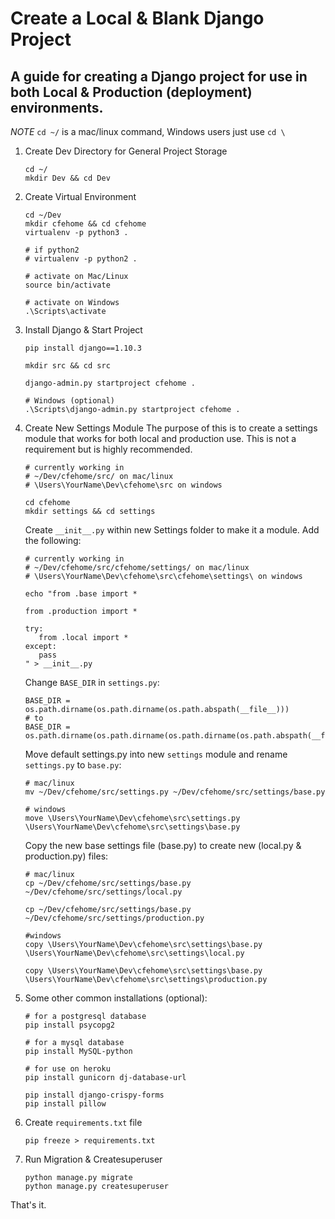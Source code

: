 # Create a Local & Blank Django Project

A guide for creating a Django project for use in both Local & Production (deployment) environments.
----------

*NOTE* `cd ~/` is a mac/linux command, Windows users just use `cd \`


1. Create Dev Directory for General Project Storage
    ```
    cd ~/
    mkdir Dev && cd Dev
    ```

2. Create Virtual Environment
    ```
    cd ~/Dev
    mkdir cfehome && cd cfehome
    virtualenv -p python3 .

    # if python2 
    # virtualenv -p python2 .

    # activate on Mac/Linux
    source bin/activate

    # activate on Windows
    .\Scripts\activate
    ```

3. Install Django & Start Project
    ```
    pip install django==1.10.3

    mkdir src && cd src 

    django-admin.py startproject cfehome . 

    # Windows (optional)
    .\Scripts\django-admin.py startproject cfehome .
    ```

4. Create New Settings Module
    The purpose of this is to create a settings module that works for both local and production use. This is not a requirement but is highly recommended.


    ```
    # currently working in 
    # ~/Dev/cfehome/src/ on mac/linux
    # \Users\YourName\Dev\cfehome\src on windows

    cd cfehome
    mkdir settings && cd settings
    ```
  

    Create `__init__.py` within new Settings folder to make it a module. Add the following:
    ```
    # currently working in 
    # ~/Dev/cfehome/src/cfehome/settings/ on mac/linux
    # \Users\YourName\Dev\cfehome\src\cfehome\settings\ on windows

    echo "from .base import *

    from .production import *

    try:
       from .local import *
    except:
       pass
    " > __init__.py
    ```
    
    Change `BASE_DIR` in `settings.py`:
    
    ```
    BASE_DIR = os.path.dirname(os.path.dirname(os.path.abspath(__file__)))
    # to
    BASE_DIR = os.path.dirname(os.path.dirname(os.path.dirname(os.path.abspath(__file__))))
    ```
    
    Move default settings.py into new `settings` module and rename `settings.py` to `base.py`:
    
    ```
    # mac/linux
    mv ~/Dev/cfehome/src/settings.py ~/Dev/cfehome/src/settings/base.py

    # windows
    move \Users\YourName\Dev\cfehome\src\settings.py \Users\YourName\Dev\cfehome\src\settings\base.py
    ```

    Copy the new base settings file (base.py) to create new (local.py & production.py) files:
    ```
    # mac/linux
    cp ~/Dev/cfehome/src/settings/base.py ~/Dev/cfehome/src/settings/local.py

    cp ~/Dev/cfehome/src/settings/base.py ~/Dev/cfehome/src/settings/production.py

    #windows
    copy \Users\YourName\Dev\cfehome\src\settings\base.py \Users\YourName\Dev\cfehome\src\settings\local.py

    copy \Users\YourName\Dev\cfehome\src\settings\base.py \Users\YourName\Dev\cfehome\src\settings\production.py
    ```

5. Some other common installations (optional):
    ```
    # for a postgresql database
    pip install psycopg2

    # for a mysql database
    pip install MySQL-python

    # for use on heroku
    pip install gunicorn dj-database-url

    pip install django-crispy-forms
    pip install pillow
    ```

6. Create `requirements.txt` file
    ```
    pip freeze > requirements.txt
    ```

7. Run Migration & Createsuperuser
    ```
    python manage.py migrate
    python manage.py createsuperuser
    ```


That's it.
